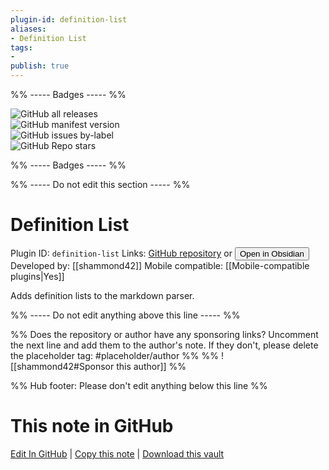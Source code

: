 ```yaml
---
plugin-id: definition-list
aliases:
- Definition List
tags: 
- 
publish: true
---
```


%% ----- Badges ----- %%

![GitHub all releases](https://img.shields.io/github/downloads/shammond42/definition-list/total?color=573E7A&logo=github&style=for-the-badge)   
![GitHub manifest version](https://img.shields.io/github/manifest-json/v/shammond42/definition-list?color=573E7A&logo=github&style=for-the-badge)   
![GitHub issues by-label](https://img.shields.io/github/issues/shammond42/definition-list/help%20wanted?color=573E7A&logo=github&style=for-the-badge)   
![GitHub Repo stars](https://img.shields.io/github/stars/shammond42/definition-list?color=573E7A&logo=github&style=for-the-badge)

%% ----- Badges ----- %%

%% ----- Do not edit this section ----- %%

# Definition List

Plugin ID: `definition-list`
Links: [GitHub repository](https://github.com/shammond42/definition-list) or [<button id=HH>Open in Obsidian</button>](obsidian://show-plugin?id=definition-list)
Developed by: [[shammond42]]
Mobile compatible: [[Mobile-compatible plugins|Yes]]

Adds definition lists to the markdown parser.

%% ----- Do not edit anything above this line ----- %% 

%% Does the repository or author have any sponsoring links? Uncomment the next line and add them to the author's note. If they don't, please delete the placeholder tag: #placeholder/author %%
%% ![[shammond42#Sponsor this author]] %%

%% Hub footer: Please don't edit anything below this line %%

# This note in GitHub

<span class="git-footer">[Edit In GitHub](https://github.dev/obsidian-community/obsidian-hub/blob/main/02%20-%20Community%20Expansions/02.05%20All%20Community%20Expansions/Plugins/definition-list.md "git-hub-edit-note") | [Copy this note](https://raw.githubusercontent.com/obsidian-community/obsidian-hub/main/02%20-%20Community%20Expansions/02.05%20All%20Community%20Expansions/Plugins/definition-list.md "git-hub-copy-note") | [Download this vault](https://github.com/obsidian-community/obsidian-hub/archive/refs/heads/main.zip "git-hub-download-vault") </span>
